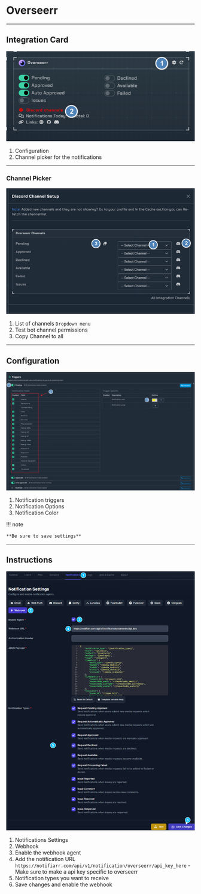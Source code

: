 # Overseerr

---

## Integration Card

![instructions2.png](../../assets/screenshots/integrations/overseerr/instructions2.png)

1. Configuration
2. Channel picker for the notifications

---

### Channel Picker

![instructions3.png](../../assets/screenshots/integrations/overseerr/instructions3.png)

1. List of channels `Dropdown menu`
2. Test bot channel permissions
3. Copy Channel to all

---

## Configuration

![instructions4.png](../../assets/screenshots/integrations/overseerr/instructions4.png)

1. Notification triggers
2. Notification Options
3. Notification Color

!!! note

    **Be sure to save settings**

---

## Instructions

![instructions1.png](../../assets/screenshots/integrations/overseerr/instructions1.png)

1. Notifications Settings
2. Webhook
3. Enable the webhook agent
4. Add the notification URL `https://notifiarr.com/api/v1/notification/overseerr/api_key_here` - Make sure to make a api key specific to overseerr
5. Notification types you want to receive
6. Save changes and enable the webhook
